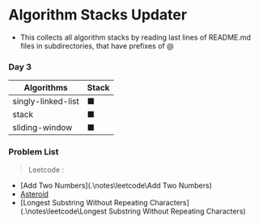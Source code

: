 
# Algorithm Stacks Updater

- This collects all algorithm stacks by reading last lines of README.md files in subdirectories, that have prefixes of @

### Day 3
| Algorithms |      Stack      |
|-----------|------------------|
| singly-linked-list | ■ |
| stack | ■ |
| sliding-window | ■ |


### Problem List
> Leetcode :
  - [Add Two Numbers](.\notes\leetcode\Add Two Numbers)
  - [Asteroid](.\notes\leetcode\Asteroid)
  - [Longest Substring Without Repeating Characters](.\notes\leetcode\Longest Substring Without Repeating Characters)


